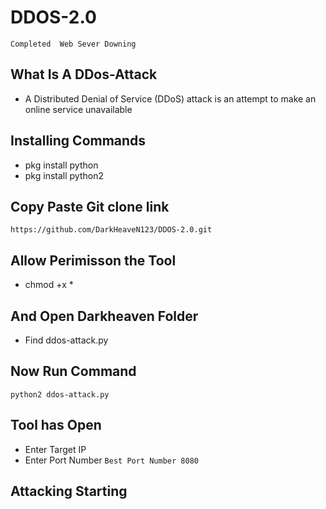 # DDOS-2.0
`Completed  Web Sever Downing`
## What Is A DDos-Attack
- A Distributed Denial of Service (DDoS) attack is an attempt to make an online service unavailable
## Installing Commands
- pkg install python
- pkg install python2
## Copy Paste Git clone link

`https://github.com/DarkHeaveN123/DDOS-2.0.git`
## Allow Perimisson the Tool
- chmod +x *
## And Open Darkheaven Folder 
- Find  ddos-attack.py
## Now Run Command 
`python2 ddos-attack.py`
## Tool has Open
- Enter Target IP
- Enter Port Number
`Best Port Number 8080`
## Attacking Starting





